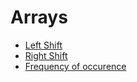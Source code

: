 # Arrays

- [Left Shift](leftShift/)
- [Right Shift](rightShift/)
- [Frequency of occurence](frequency%20of%20occurence/)